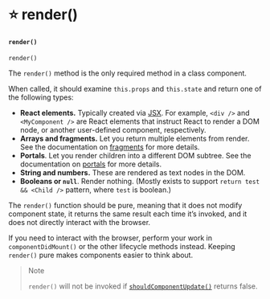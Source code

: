 # ⭐ render()

#### `render()` <a href="#render" id="render"></a>

```
render()
```

The `render()` method is the only required method in a class component.

When called, it should examine `this.props` and `this.state` and return one of the following types:

* **React elements.** Typically created via [JSX](https://devdocs.io/react/introducing-jsx). For example, `<div />` and `<MyComponent />` are React elements that instruct React to render a DOM node, or another user-defined component, respectively.
* **Arrays and fragments.** Let you return multiple elements from render. See the documentation on [fragments](https://devdocs.io/react/fragments) for more details.
* **Portals**. Let you render children into a different DOM subtree. See the documentation on [portals](https://devdocs.io/react/portals) for more details.
* **String and numbers.** These are rendered as text nodes in the DOM.
* **Booleans or `null`**. Render nothing. (Mostly exists to support `return test && <Child />` pattern, where `test` is boolean.)

The `render()` function should be pure, meaning that it does not modify component state, it returns the same result each time it’s invoked, and it does not directly interact with the browser.

If you need to interact with the browser, perform your work in `componentDidMount()` or the other lifecycle methods instead. Keeping `render()` pure makes components easier to think about.

> Note
>
> `render()` will not be invoked if [`shouldComponentUpdate()`](https://devdocs.io/react/react-component#shouldcomponentupdate) returns false.
